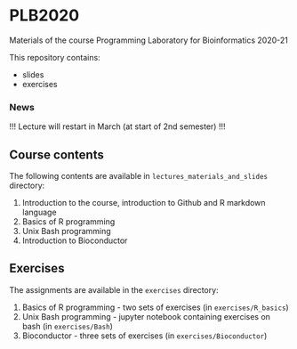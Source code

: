 # PLB2020

Materials of the course Programming Laboratory for Bioinformatics 2020-21

This repository contains:
- slides 
- exercises

### News
!!! Lecture will restart in March (at start of 2nd semester) !!!


## Course contents
The following contents are available in ```lectures_materials_and_slides``` directory:
1. Introduction to the course, introduction to Github and R markdown language
2. Basics of R programming
3. Unix Bash programming
4. Introduction to Bioconductor

## Exercises
The assignments are available in the ```exercises``` directory:
1. Basics of R programming - two sets of exercises (in ```exercises/R_basics```)
2. Unix Bash programming - jupyter notebook containing exercises on bash (in ```exercises/Bash```)
3. Bioconductor - three sets of exercises (in ```exercises/Bioconductor```)
